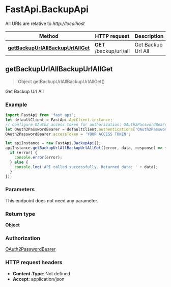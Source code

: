 # FastApi.BackupApi

All URIs are relative to *http://localhost*

Method | HTTP request | Description
------------- | ------------- | -------------
[**getBackupUrlAllBackupUrlAllGet**](BackupApi.md#getBackupUrlAllBackupUrlAllGet) | **GET** /backup/url/all | Get Backup Url All



## getBackupUrlAllBackupUrlAllGet

> Object getBackupUrlAllBackupUrlAllGet()

Get Backup Url All

### Example

```javascript
import FastApi from 'fast_api';
let defaultClient = FastApi.ApiClient.instance;
// Configure OAuth2 access token for authorization: OAuth2PasswordBearer
let OAuth2PasswordBearer = defaultClient.authentications['OAuth2PasswordBearer'];
OAuth2PasswordBearer.accessToken = 'YOUR ACCESS TOKEN';

let apiInstance = new FastApi.BackupApi();
apiInstance.getBackupUrlAllBackupUrlAllGet((error, data, response) => {
  if (error) {
    console.error(error);
  } else {
    console.log('API called successfully. Returned data: ' + data);
  }
});
```

### Parameters

This endpoint does not need any parameter.

### Return type

**Object**

### Authorization

[OAuth2PasswordBearer](../README.md#OAuth2PasswordBearer)

### HTTP request headers

- **Content-Type**: Not defined
- **Accept**: application/json

